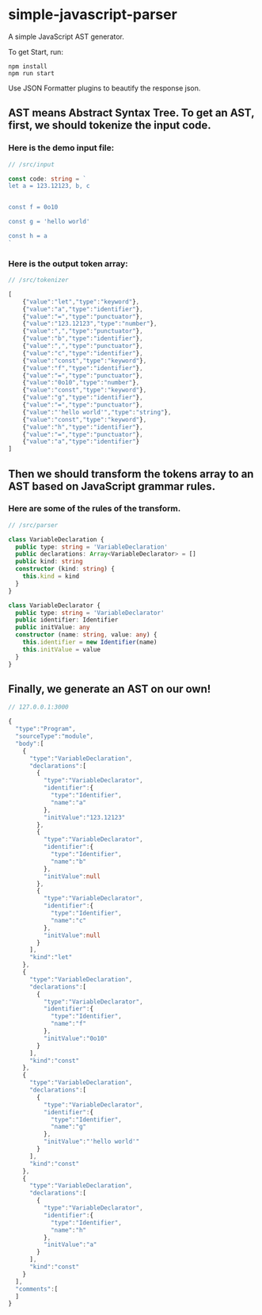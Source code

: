 # simple-javascript-parser
A simple JavaScript AST generator.

To get Start, run:
```shell
npm install
npm run start
```

Use JSON Formatter plugins to beautify the response json.

## AST means Abstract Syntax Tree. To get an AST, first, we should tokenize the input code.
### Here is the demo input file:
```typescript
// /src/input

const code: string = `
let a = 123.12123, b, c


const f = 0o10

const g = 'hello world'

const h = a
`
```
### Here is the output token array:
```typescript
// /src/tokenizer

[
    {"value":"let","type":"keyword"},
    {"value":"a","type":"identifier"},
    {"value":"=","type":"punctuator"},
    {"value":"123.12123","type":"number"},
    {"value":",","type":"punctuator"},
    {"value":"b","type":"identifier"},
    {"value":",","type":"punctuator"},
    {"value":"c","type":"identifier"},
    {"value":"const","type":"keyword"},
    {"value":"f","type":"identifier"},
    {"value":"=","type":"punctuator"},
    {"value":"0o10","type":"number"},
    {"value":"const","type":"keyword"},
    {"value":"g","type":"identifier"},
    {"value":"=","type":"punctuator"},
    {"value":"'hello world'","type":"string"},
    {"value":"const","type":"keyword"},
    {"value":"h","type":"identifier"},
    {"value":"=","type":"punctuator"},
    {"value":"a","type":"identifier"}
]
```

## Then we should transform the tokens array to an AST based on JavaScript grammar rules.
### Here are some of the rules of the transform.
```typescript
// /src/parser

class VariableDeclaration {
  public type: string = 'VariableDeclaration'
  public declarations: Array<VariableDeclarator> = []
  public kind: string
  constructor (kind: string) {
    this.kind = kind
  }
}

class VariableDeclarator {
  public type: string = 'VariableDeclarator'
  public identifier: Identifier
  public initValue: any
  constructor (name: string, value: any) {
    this.identifier = new Identifier(name)
    this.initValue = value
  }
}
```


## Finally, we generate an AST on our own!
```typescript
// 127.0.0.1:3000

{
  "type":"Program",
  "sourceType":"module",
  "body":[
    {
      "type":"VariableDeclaration",
      "declarations":[
        {
          "type":"VariableDeclarator",
          "identifier":{
            "type":"Identifier",
            "name":"a"
          },
          "initValue":"123.12123"
        },
        {
          "type":"VariableDeclarator",
          "identifier":{
            "type":"Identifier",
            "name":"b"
          },
          "initValue":null
        },
        {
          "type":"VariableDeclarator",
          "identifier":{
            "type":"Identifier",
            "name":"c"
          },
          "initValue":null
        }
      ],
      "kind":"let"
    },
    {
      "type":"VariableDeclaration",
      "declarations":[
        {
          "type":"VariableDeclarator",
          "identifier":{
            "type":"Identifier",
            "name":"f"
          },
          "initValue":"0o10"
        }
      ],
      "kind":"const"
    },
    {
      "type":"VariableDeclaration",
      "declarations":[
        {
          "type":"VariableDeclarator",
          "identifier":{
            "type":"Identifier",
            "name":"g"
          },
          "initValue":"'hello world'"
        }
      ],
      "kind":"const"
    },
    {
      "type":"VariableDeclaration",
      "declarations":[
        {
          "type":"VariableDeclarator",
          "identifier":{
            "type":"Identifier",
            "name":"h"
          },
          "initValue":"a"
        }
      ],
      "kind":"const"
    }
  ],
  "comments":[
  ]
}
```